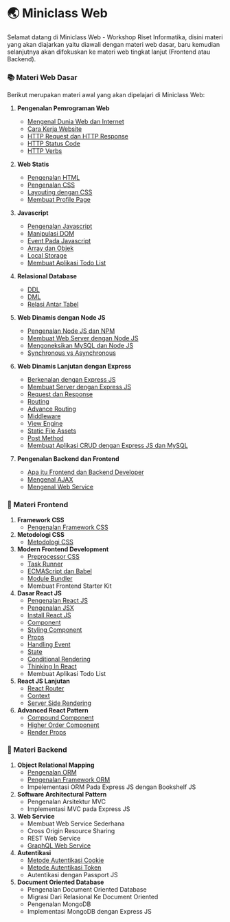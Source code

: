 # :earth_asia: Miniclass Web

Selamat datang di Miniclass Web - Workshop Riset Informatika,
disini materi yang akan diajarkan yaitu diawali dengan materi web dasar, baru kemudian selanjutnya akan difokuskan ke materi web tingkat lanjut (Frontend atau Backend).

### :books: Materi Web Dasar

Berikut merupakan materi awal yang akan dipelajari di Miniclass Web:

1.  **Pengenalan Pemrograman Web**
    - [Mengenal Dunia Web dan Internet](dasar/topik1/dunia-fana.md)
    - [Cara Kerja Website](dasar/topik1/cara-kerja-website.md)
    - [HTTP Request dan HTTP Response](dasar/topik1/http-request-dan-response.md)
    - [HTTP Status Code](dasar/topik1/http-status-code.md)
    - [HTTP Verbs](dasar/topik1/http-verbs.md)
2.  **Web Statis**
    - [Pengenalan HTML](dasar/topik2/pengenalan-html.md)
    - [Pengenalan CSS](dasar/topik2/pengenalan-css.md)
    - [Layouting dengan CSS](dasar/topik2/layouting-dengan-css.md)
    - [Membuat Profile Page](dasar/topik2/membuat-profile-page.md)
3.  **Javascript**

    - [Pengenalan Javascript](dasar/topik3/pengenalan-javascript.md)
    - [Manipulasi DOM](dasar/topik3/manipulasi-dom.md)
    - [Event Pada Javascript](dasar/topik3/event-pada-javascript.md)
    - [Array dan Objek](dasar/topik3/array-dan-objek.md)
    - [Local Storage](dasar/topik3/local-storage.md)
    - [Membuat Aplikasi Todo List](dasar/topik3/membuat-aplikasi-todo-list)

4.  **Relasional Database**
    - [DDL](dasar/topik4/DDL.md)
    - [DML](dasar/topik4/DML.md)
    - [Relasi Antar Tabel](dasar/topik4/relasi-antar-table.md)
5.  **Web Dinamis dengan Node JS**
    - [Pengenalan Node JS dan NPM](dasar/topik5/pengenalan-nodejs-dan-npm.md)
    - [Membuat Web Server dengan Node JS](dasar/topik5/membuat-web-server-dengan-nodejs.md)
    - [Mengoneksikan MySQL dan Node JS](dasar/topik5/mengoneksikan-mysql-dan-nodejs.md)
    - [Synchronous vs Asynchronous](dasar/topik5/synchronous-vs-asynchronous.md)
6.  **Web Dinamis Lanjutan dengan Express**
    - [Berkenalan dengan Express JS](dasar/topik6/berkenalan-dengan-expressjs.md)
    - [Membuat Server dengan Express JS](dasar/topik6/membuat-server-dengan-expressjs.md)
    - [Request dan Response](dasar/topik6/request-dan-response.md)
    - [Routing](dasar/topik6/routing.md)
    - [Advance Routing](dasar/topik6/advance-routing.md)
    - [Middleware](dasar/topik6/middleware.md)
    - [View Engine](dasar/topik6/view-engine.md)
    - [Static File Assets](dasar/topik6/static-file-assets.md)
    - [Post Method](dasar/topik6/post-method.md)
    - [Membuat Aplikasi CRUD dengan Express JS dan MySQL](dasar/topik6/membuat-aplikasi-crud-dengan-expressjs-dan-mysql.md)
7.  **Pengenalan Backend dan Frontend**

    - [Apa itu Frontend dan Backend Developer](dasar/topik7/apa-itu-frontend-dan-backend-developer.md)
    - [Mengenal AJAX](dasar/topik7/mengenal-ajax.md)
    - [Mengenal Web Service](dasar/topik7/mengenal-web-service.md)

### :sunflower: Materi Frontend

1.  **Framework CSS**
    - [Pengenalan Framework CSS](front-end/topik1/pengenalan-framework-css.md)
2.  **Metodologi CSS**
    - [Metodologi CSS](front-end/topik2/pengenalan-metodologi-css.md)
3.  **Modern Frontend Development**
    - [Preprocessor CSS](front-end/topik3/preprocessor-css.md)
    - [Task Runner](front-end/topik3/task-runner.md)
    - [ECMAScript dan Babel](front-end/topik3/ecmascript-babel.md)
    - [Module Bundler](front-end/topik3/module-bundler.md)
    - Membuat Frontend Starter Kit
4.  **Dasar React JS**
    - [Pengenalan React JS](front-end/topik4/pengenalan-reactjs.md)
    - [Pengenalan JSX](front-end/topik4/pengenalan-jsx.md)
    - [Install React JS](front-end/topik4/install-reactjs.md)
    - [Component](front-end/topik4/component.md)
    - [Styling Component](front-end/topik4/styling-component.md)
    - [Props](front-end/topik4/props.md)
    - [Handling Event](front-end/topik4/handling-event.md)
    - [State](front-end/topik4/state.md)
    - [Conditional Rendering](front-end/topik4/conditional-rendering.md)
    - [Thinking In React](front-end/topik4/thinking-in-react.md)
    - Membuat Aplikasi Todo List
5.  **React JS Lanjutan**
    - [React Router](front-end/topik5/react-router.md)
    - [Context](front-end/topik5/context.md)
    - [Server Side Rendering](front-end/topik5/server-side-rendering.md)
6.  **Advanced React Pattern**
    - [Compound Component](front-end/topik6/compound-component.md)
    - [Higher Order Component](front-end/topik6/higher-order-component.md)
    - [Render Props](front-end/topik6/render-props.md)

### :japanese_ogre: Materi Backend

1.  **Object Relational Mapping**
    - [Pengenalan ORM](back-end/topik1/pengenalan-orm.md)
    - [Pengenalan Framework ORM](back-end/topik1/pengenalan-framework-orm.md)
    - Impelementasi ORM Pada Express JS dengan Bookshelf JS
2.  **Software Architectural Pattern**
    - Pengenalan Arsitektur MVC
    - Implementasi MVC pada Express JS
3.  **Web Service**
    - Membuat Web Service Sederhana
    - Cross Origin Resource Sharing
    - REST Web Service
    - [GraphQL Web Service](back-end/topik3/graphql-web-service.md)
4.  **Autentikasi**
    - [Metode Autentikasi Cookie](back-end/topik4/metode-autentikasi-cookie.md)
    - [Metode Autentikasi Token](back-end/topik4/metode-autentikasi-token.md)
    - Autentikasi dengan Passport JS
5.  **Document Oriented Database**
    - Pengenalan Document Oriented Database
    - Migrasi Dari Relasional Ke Document Oriented
    - Pengenalan MongoDB
    - Implementasi MongoDB dengan Express JS
